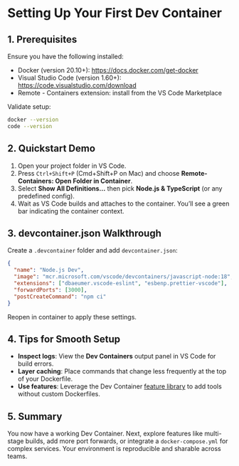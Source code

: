 # Setting Up Your First Dev Container

## 1. Prerequisites
Ensure you have the following installed:
- Docker (version 20.10+): https://docs.docker.com/get-docker
- Visual Studio Code (version 1.60+): https://code.visualstudio.com/download
- Remote - Containers extension: install from the VS Code Marketplace

Validate setup:
```bash
docker --version
code --version
```

## 2. Quickstart Demo
1. Open your project folder in VS Code.
2. Press `Ctrl+Shift+P` (Cmd+Shift+P on Mac) and choose **Remote-Containers: Open Folder in Container**.
3. Select **Show All Definitions...** then pick **Node.js & TypeScript** (or any predefined config).
4. Wait as VS Code builds and attaches to the container. You’ll see a green bar indicating the container context.

## 3. devcontainer.json Walkthrough
Create a `.devcontainer` folder and add `devcontainer.json`:
```json
{
  "name": "Node.js Dev",
  "image": "mcr.microsoft.com/vscode/devcontainers/javascript-node:18",
  "extensions": ["dbaeumer.vscode-eslint", "esbenp.prettier-vscode"],
  "forwardPorts": [3000],
  "postCreateCommand": "npm ci"
}
```
Reopen in container to apply these settings.

## 4. Tips for Smooth Setup
- **Inspect logs**: View the **Dev Containers** output panel in VS Code for build errors.
- **Layer caching**: Place commands that change less frequently at the top of your Dockerfile.
- **Use features**: Leverage the Dev Container [feature library](https://containers.dev/feature-gallery/) to add tools without custom Dockerfiles.

## 5. Summary
You now have a working Dev Container. Next, explore features like multi-stage builds, add more port forwards, or integrate a `docker-compose.yml` for complex services. Your environment is reproducible and sharable across teams.
